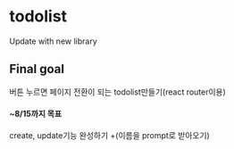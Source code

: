 # todolist
Update with new library

<h2>Final goal</h2>
버튼 누르면 페이지 전환이 되는 todolist만들기(react router이용)

<h4>~8/15까지 목표</h4>
create, update기능 완성하기 +(이름을 prompt로 받아오기)